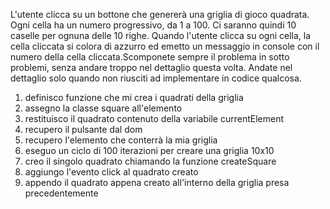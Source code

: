 L'utente clicca su un bottone che genererà una griglia di gioco quadrata.
Ogni cella ha un numero progressivo, da 1 a 100.
Ci saranno quindi 10 caselle per ognuna delle 10 righe.
Quando l'utente clicca su ogni cella, la cella cliccata si colora di azzurro ed emetto un messaggio in console con il numero della cella cliccata.Scomponete sempre il problema in sotto problemi, senza andare troppo nel dettaglio questa volta. Andate nel dettaglio solo quando non riusciti ad implementare in codice qualcosa.

1. definisco funzione che mi crea i quadrati della griglia
2. assegno la classe square all'elemento
3. restituisco il quadrato contenuto della variabile currentElement
4. recupero il pulsante dal dom
5. recupero l'elemento che conterrà la mia griglia
6. eseguo un ciclo di 100 iterazioni per creare una griglia 10x10
7. creo il singolo quadrato chiamando la funzione createSquare
8. aggiungo l'evento click al quadrato creato
9. appendo il quadrato appena creato all'interno della griglia presa precedentemente
